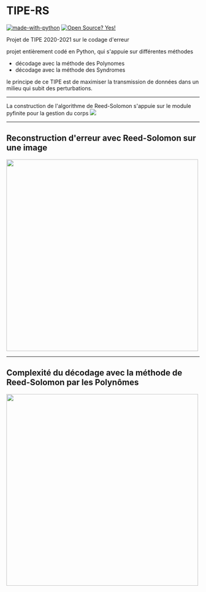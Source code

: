 # TIPE-RS

[![made-with-python](https://img.shields.io/badge/Made%20with-Python-1f425f.svg)](https://www.python.org/) [![Open Source? Yes!](https://badgen.net/badge/Open%20Source%20%3F/Yes%21/blue?icon=github)](https://github.com/Naereen/badges/)

Projet de TIPE 2020-2021 sur le codage d'erreur

projet entièrement codé en Python, qui s'appuie sur différentes méthodes
  * décodage avec la méthode des Polynomes 
  * décodage avec la méthode des Syndromes
     

le principe de ce TIPE est de maximiser la transmission de données dans un milieu qui subit des perturbations.

---

La construction de l'algorithme de Reed-Solomon s'appuie sur le module pyfinite pour la gestion du corps  <img src="https://render.githubusercontent.com/render/math?math=\mathbb{F}_{16}">

---


## Reconstruction d'erreur avec Reed-Solomon sur une image

<img src="https://github.com/GerfautGE/TIPE-RS/blob/main/Images/Comparaison.png" height="500">


---


## Complexité du décodage avec la méthode de Reed-Solomon par les Polynômes

<img src="https://github.com/GerfautGE/TIPE-RS/blob/main/Images/Compléxité.png" height="500">
